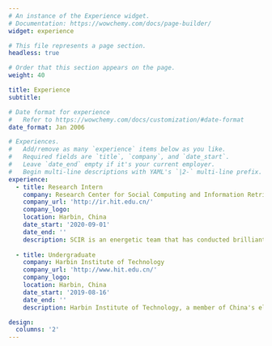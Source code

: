 ```yaml
---
# An instance of the Experience widget.
# Documentation: https://wowchemy.com/docs/page-builder/
widget: experience

# This file represents a page section.
headless: true

# Order that this section appears on the page.
weight: 40

title: Experience
subtitle:

# Date format for experience
#   Refer to https://wowchemy.com/docs/customization/#date-format
date_format: Jan 2006

# Experiences.
#   Add/remove as many `experience` items below as you like.
#   Required fields are `title`, `company`, and `date_start`.
#   Leave `date_end` empty if it's your current employer.
#   Begin multi-line descriptions with YAML's `|2-` multi-line prefix.
experience:
  - title: Research Intern
    company: Research Center for Social Computing and Information Retrieval (SCIR)
    company_url: 'http://ir.hit.edu.cn/'
    company_logo: 
    location: Harbin, China
    date_start: '2020-09-01'
    date_end: ''
    description: SCIR is an energetic team that has conducted brilliant work in various domains of Natural Language Processing. Supervised by Ph.D. candidate Libo Qin and Prof. Wanxiang Che, I begin my research from scratch and really benefit a great deal from this rewarding experience. 
        
  - title: Undergraduate
    company: Harbin Institute of Technology
    company_url: 'http://www.hit.edu.cn/'
    company_logo: 
    location: Harbin, China
    date_start: '2019-08-16'
    date_end: ''
    description: Harbin Institute of Technology, a member of China's elite C9 League, is consistently ranked as one of the top universities in China with a focus on science and engineering. As a student of Honors School, I deeply appreciate the remarkable education I have received.

design:
  columns: '2'
---
```

